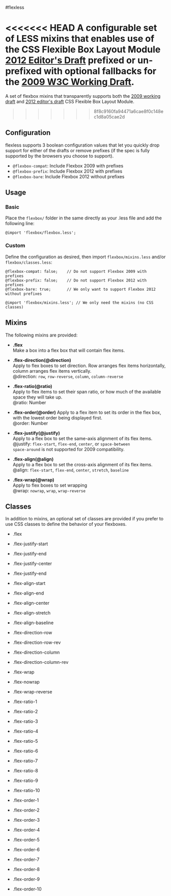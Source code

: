 #flexless

<<<<<<< HEAD
A configurable set of LESS mixins that enables use of the CSS Flexible Box Layout Module [2012 Editor's Draft](http://dev.w3.org/csswg/css3-flexbox/) prefixed or un-prefixed with optional fallbacks for the [2009 W3C Working Draft](http://www.w3.org/TR/2009/WD-css3-flexbox-20090723/).
=======
A set of flexbox mixins that transparently supports both the [2009 working draft](http://www.w3.org/TR/2009/WD-css3-flexbox-20090723/) and [2012 editor's draft](http://dev.w3.org/csswg/css3-flexbox/) CSS Flexible Box Layout Module.
>>>>>>> 8f8c9160fa94471a6cae8f0c148ec1d8a05cae2d

## Configuration

flexless supports 3 boolean configuration values that let you quickly drop support for either of the drafts or remove prefixes (if the spec is fully supported by the browsers you choose to support).

 * `@flexbox-compat`: Include Flexbox 2009 with prefixes
 * `@flexbox-prefix`: Include Flexbox 2012 with prefixes
 * `@flexbox-bare`: Include Flexbox 2012 without prefixes

## Usage

### Basic
Place the `flexbox/` folder in the same directly as your .less file and add the following line:
```
@import 'flexbox/flexbox.less';
```

### Custom
Define the configuration as desired, then import `flexbox/mixins.less` and/or `flexbox/classes.less`:
```
@flexbox-compat: false;    // Do not support Flexbox 2009 with prefixes
@flexbox-prefix: false;    // Do not support Flexbox 2012 with prefixes
@flexbox-bare: true;       // We only want to support Flexbox 2012 without prefixes

@import 'flexbox/mixins.less'; // We only need the mixins (no CSS classes)
```

## Mixins

The following mixins are provided:

* **.flex**  
Make a box into a flex box that will contain flex items.

* **.flex-direction(@direction)**  
Apply to flex boxes to set direction. Row arranges flex items horizontally, column arranges flex items vertically.  
@direction: `row`, `row-reverse`, `column`, `column-reverse`

* **.flex-ratio(@ratio)**  
Apply to flex items to set their span ratio, or how much of the available space they will take up.  
@ratio: Number

* **.flex-order(@order)** 
Apply to a flex item to set its order in the flex box, with the lowest order being displayed first.  
@order: Number

* **.flex-justify(@justify)**  
Apply to a flex box to set the same-axis alignment of its flex items.  
@justify: `flex-start`, `flex-end`, `center`, or `space-between`  
`space-around` is not supported for 2009 compatibility.

* **.flex-align(@align)**  
Apply to a flex box to set the cross-axis alignment of its flex items.  
@align: `flex-start`, `flex-end`, `center`, `stretch`, `baseline`

* **.flex-wrap(@wrap)**  
Apply to flex boxes to set wrapping  
@wrap: `nowrap`, `wrap`, `wrap-reverse`


## Classes
In addition to mixins, an optional set of classes are provided if you prefer to use CSS classes to define the behavior of your flexboxes.

* .flex

* .flex-justify-start

* .flex-justify-end

* .flex-justify-center

* .flex-justify-end

* .flex-align-start

* .flex-align-end

* .flex-align-center

* .flex-align-stretch

* .flex-align-baseline

* .flex-direction-row

* .flex-direction-row-rev

* .flex-direction-column

* .flex-direction-column-rev

* .flex-wrap

* .flex-nowrap

* .flex-wrap-reverse

* .flex-ratio-1

* .flex-ratio-2

* .flex-ratio-3

* .flex-ratio-4

* .flex-ratio-5

* .flex-ratio-6

* .flex-ratio-7

* .flex-ratio-8

* .flex-ratio-9

* .flex-ratio-10

* .flex-order-1

* .flex-order-2

* .flex-order-3

* .flex-order-4

* .flex-order-5

* .flex-order-6

* .flex-order-7

* .flex-order-8

* .flex-order-9

* .flex-order-10
